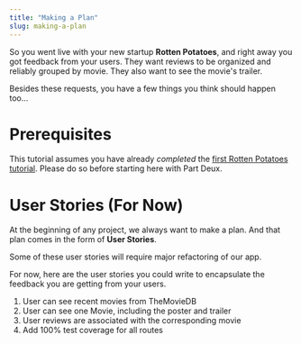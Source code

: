 ```yaml
---
title: "Making a Plan"
slug: making-a-plan
---
```


So you went live with your new startup **Rotten Potatoes**, and right away you got feedback from your users. They want reviews to be organized and reliably grouped by movie. They also want to see the movie's trailer.

Besides these requests, you have a few things you think should happen too...

# Prerequisites

This tutorial assumes you have already _completed_ the [first Rotten Potatoes tutorial](https://www.makeschool.com/academy/track/rotten-potatoes---movie-reviews-with-express-js). Please do so before starting here with Part Deux.

# User Stories (For Now)

At the beginning of any project, we always want to make a plan. And that plan comes in the form of **User Stories**.

Some of these user stories will require major refactoring of our app.

For now, here are the user stories you could write to encapsulate the feedback you are getting from your users.

1. User can see recent movies from TheMovieDB
1. User can see one Movie, including the poster and trailer
1. User reviews are associated with the corresponding movie
1. Add 100% test coverage for all routes
